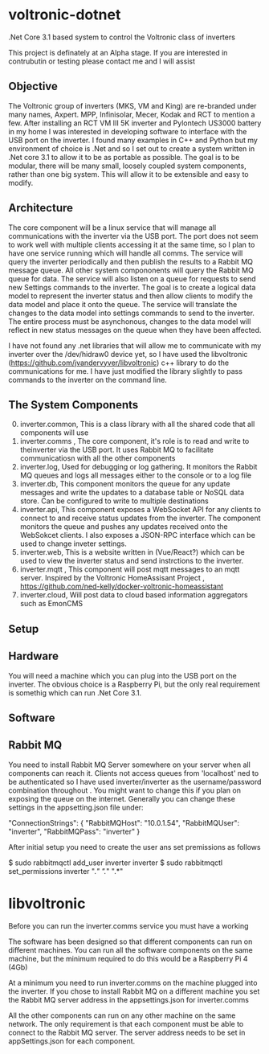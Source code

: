 # voltronic-dotnet
.Net Core 3.1 based system to control the Voltronic class of inverters

This project is definately at an Alpha stage. If you are interested in contrubutin or testing please contact me and I will assist

## Objective 
The Voltronic group of inverters (MKS, VM and King) are re-branded under many names, Axpert. MPP, Infinisolar, Mecer, Kodak and RCT to mention a few. 
After installing an RCT VM III 5K inverter and Pylontech US3000 battery in my home I was interested in developing software to interface with the USB port on the inverter. 
I found many examples in C++ and Python but my environment of choice is .Net and so I set out to create a system written in .Net core 3.1 to allow it to be as portable as possible. 
The goal is to be modular, there will be many small, loosely coupled system components, rather than one big system. This will allow it to be extensible and easy to modify.

## Architecture
The core component will be a linux service that will manage all communications with the inverter via the USB port. 
The port does not seem to work well with multiple clients accessing it at the same time, so I plan to have one service running which will handle all comms. The service will query the inverter periodically and then publish the results to a Rabbit MQ message queue. All other system compononents will query the Rabbit MQ queue for data. The service will also listen on a queue for requests to send new Settings commands to the inverter. The goal is to create a logical data model to represent the inverter status and then allow clients to modify the data model and place it onto the queue. The service will translate the changes to the data model into settings commands to send to the inverter. The entire process must be asynchonous, changes to the data model will reflect in new status messages on the queue when they have been affected.

I have not found any .net libraries that will allow me to communicate with my inverter over the /dev/hidraw0 device yet, so I have used the libvoltronic (https://github.com/jvandervyver/libvoltronic) c++ library to do the communications for me.
I have just modified the library slightly to pass commands to the inverter on the command line.

## The System Components

0. inverter.common, This is a class library with all the shared code that all components will use
1. inverter.comms , The core component, it's role is to read and write to theinverter via the USB port. It uses Rabbit MQ to facilitate communicatiosn with all the other components
2. inverter.log, Used for debugging or log gathering. It monitors the Rabbit MQ queues and logs all messages either to the console or to a log file
3. inverter.db, This component monitors the queue for any update messages and write the updates to a database table or NoSQL data store. Can be configured to write to multiple destinations
4. inverter.api, This component exposes a WebSocket API for any clients to connect to and receive status updates from the inverter. The component monitors the queue and pushes any updates received onto the WebSokcet clients.
                  I also exposes a JSON-RPC interface which can be used to change inveter settings.
5. inverter.web, This is a website written in (Vue/React?) which can be used to view the inverter status and send instrctions to the inverter.
6. inverter.mqtt , This component will post mqtt messages to an mqtt server. Inspired by the Voltronic HomeAssisant Project , https://github.com/ned-kelly/docker-voltronic-homeassistant
7. inverter.cloud, Will post data to cloud based information aggregators such as EmonCMS 

## Setup

## Hardware
You will need a machine which you can plug into the USB port on the inverter. The obvious choice is a Raspberry Pi, but the only real requirement is somethig which can run .Net Core 3.1. 

## Software


## Rabbit MQ
You need to install Rabbit MQ Server somewhere on your server when all components can reach it.
Clients not access queues from 'localhost' ned to be authenticated so I have used inverter/inverter as the username/password combination throughout . You might want to change this if you plan on exposing the queue on the internet.
Generally you can change these settings in the appsetting.json file under:

  "ConnectionStrings": {
    "RabbitMQHost": "10.0.1.54",
    "RabbitMQUser": "inverter",
    "RabbitMQPass": "inverter"
  }

After initial setup you need to create the user ans set premissions as follows

$ sudo rabbitmqctl add_user inverter inverter
$ sudo rabbitmqctl set_permissions inverter ".*" ".*" ".*"

# libvoltronic
Before you can run the inverter.comms service you must have a working 

The software has been designed so that different components can run on different machines. 
You can run all the software components on the same machine, but the minimum required to do this would be a Raspberry Pi 4 (4Gb)

At a minimum you need to run inverter.comms on the machine plugged into the inverter. If you chose to install Rabbit MQ on a different machine you set the Rabbit MQ server address in the appsettings.json for inverter.comms

All the other components can run on any other machine on the same network. The only requirement is that each component must be able to connect to the Rabbit MQ server. The server address needs to be set in appSettings.json for each component.
